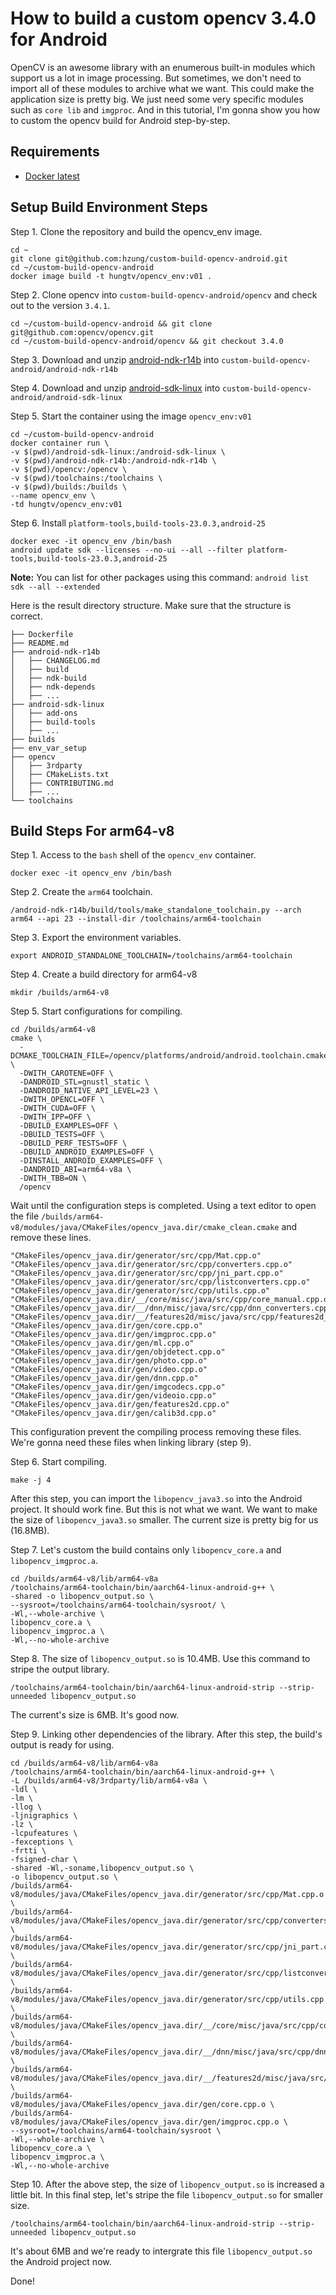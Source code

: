 
# How to build a custom opencv 3.4.0 for Android

OpenCV is an awesome library with an enumerous built-in modules which support us a lot in image processing. But sometimes, we don't need to import all of these modules to archive what we want. This could make the application size is pretty big. We just need some very specific modules such as `core lib` and `imgproc`. And in this tutorial, I'm gonna show you how to custom the opencv build for Android step-by-step.

## Requirements

- [Docker latest](https://docs.docker.com/get-docker/)

## Setup Build Environment Steps
Step 1. Clone the repository and build the opencv_env image.

```
cd ~
git clone git@github.com:hzung/custom-build-opencv-android.git
cd ~/custom-build-opencv-android
docker image build -t hungtv/opencv_env:v01 .
```

Step 2. Clone opencv into `custom-build-opencv-android/opencv` and check out to the version `3.4.1`.

```
cd ~/custom-build-opencv-android && git clone git@github.com:opencv/opencv.git
cd ~/custom-build-opencv-android/opencv && git checkout 3.4.0
```

Step 3. Download and unzip [android-ndk-r14b](https://dl.google.com/android/repository/android-ndk-r14b-linux-x86_64.zip) into `custom-build-opencv-android/android-ndk-r14b`

Step 4. Download and unzip [android-sdk-linux](https://dl.google.com/android/android-sdk_r24.4.1-linux.tgz) into `custom-build-opencv-android/android-sdk-linux`


Step 5. Start the container using the image `opencv_env:v01`

```
cd ~/custom-build-opencv-android
docker container run \
-v $(pwd)/android-sdk-linux:/android-sdk-linux \
-v $(pwd)/android-ndk-r14b:/android-ndk-r14b \
-v $(pwd)/opencv:/opencv \
-v $(pwd)/toolchains:/toolchains \
-v $(pwd)/builds:/builds \
--name opencv_env \
-td hungtv/opencv_env:v01
```

Step 6. Install `platform-tools,build-tools-23.0.3,android-25`

```
docker exec -it opencv_env /bin/bash
android update sdk --licenses --no-ui --all --filter platform-tools,build-tools-23.0.3,android-25
```
**Note:** You can list for other packages using this command: `android list sdk --all --extended`

Here is the result directory structure. Make sure that the structure is correct.

```
├── Dockerfile
├── README.md
├── android-ndk-r14b
│   ├── CHANGELOG.md
│   ├── build
│   ├── ndk-build
│   ├── ndk-depends
│   ├── ...
├── android-sdk-linux
│   ├── add-ons
│   ├── build-tools
│   ├── ...
├── builds
├── env_var_setup
├── opencv
│   ├── 3rdparty
│   ├── CMakeLists.txt
│   ├── CONTRIBUTING.md
│   ├── ...
└── toolchains
```


## Build Steps For arm64-v8
Step 1. Access to the `bash` shell of the `opencv_env` container.

```
docker exec -it opencv_env /bin/bash
```

Step 2. Create the `arm64` toolchain.

```
/android-ndk-r14b/build/tools/make_standalone_toolchain.py --arch arm64 --api 23 --install-dir /toolchains/arm64-toolchain
```

Step 3. Export the environment variables.

```
export ANDROID_STANDALONE_TOOLCHAIN=/toolchains/arm64-toolchain
```

Step 4. Create a build directory for arm64-v8

```
mkdir /builds/arm64-v8
```

Step 5. Start configurations for compiling.

```
cd /builds/arm64-v8
cmake \
  -DCMAKE_TOOLCHAIN_FILE=/opencv/platforms/android/android.toolchain.cmake \
  -DWITH_CAROTENE=OFF \
  -DANDROID_STL=gnustl_static \
  -DANDROID_NATIVE_API_LEVEL=23 \
  -DWITH_OPENCL=OFF \
  -DWITH_CUDA=OFF \
  -DWITH_IPP=OFF \
  -DBUILD_EXAMPLES=OFF \
  -DBUILD_TESTS=OFF \
  -DBUILD_PERF_TESTS=OFF \
  -DBUILD_ANDROID_EXAMPLES=OFF \
  -DINSTALL_ANDROID_EXAMPLES=OFF \
  -DANDROID_ABI=arm64-v8a \
  -DWITH_TBB=ON \
  /opencv
```
Wait until the configuration steps is completed.
Using a text editor to open the file `/builds/arm64-v8/modules/java/CMakeFiles/opencv_java.dir/cmake_clean.cmake` and remove these lines.

```
"CMakeFiles/opencv_java.dir/generator/src/cpp/Mat.cpp.o"
"CMakeFiles/opencv_java.dir/generator/src/cpp/converters.cpp.o"
"CMakeFiles/opencv_java.dir/generator/src/cpp/jni_part.cpp.o"
"CMakeFiles/opencv_java.dir/generator/src/cpp/listconverters.cpp.o"
"CMakeFiles/opencv_java.dir/generator/src/cpp/utils.cpp.o"
"CMakeFiles/opencv_java.dir/__/core/misc/java/src/cpp/core_manual.cpp.o"
"CMakeFiles/opencv_java.dir/__/dnn/misc/java/src/cpp/dnn_converters.cpp.o"
"CMakeFiles/opencv_java.dir/__/features2d/misc/java/src/cpp/features2d_converters.cpp.o"
"CMakeFiles/opencv_java.dir/gen/core.cpp.o"
"CMakeFiles/opencv_java.dir/gen/imgproc.cpp.o"
"CMakeFiles/opencv_java.dir/gen/ml.cpp.o"
"CMakeFiles/opencv_java.dir/gen/objdetect.cpp.o"
"CMakeFiles/opencv_java.dir/gen/photo.cpp.o"
"CMakeFiles/opencv_java.dir/gen/video.cpp.o"
"CMakeFiles/opencv_java.dir/gen/dnn.cpp.o"
"CMakeFiles/opencv_java.dir/gen/imgcodecs.cpp.o"
"CMakeFiles/opencv_java.dir/gen/videoio.cpp.o"
"CMakeFiles/opencv_java.dir/gen/features2d.cpp.o"
"CMakeFiles/opencv_java.dir/gen/calib3d.cpp.o"
```

This configuration prevent the compiling process removing these files. We're gonna need these files when linking library (step 9).

Step 6. Start compiling.

```
make -j 4
```

After this step, you can import the `libopencv_java3.so` into the Android project. It should work fine. But this is not what we want. We want to make the size of `libopencv_java3.so` smaller. The current size is pretty big for us (16.8MB).

Step 7. Let's custom the build contains only `libopencv_core.a` and `libopencv_imgproc.a`.

```
cd /builds/arm64-v8/lib/arm64-v8a
/toolchains/arm64-toolchain/bin/aarch64-linux-android-g++ \
-shared -o libopencv_output.so \
--sysroot=/toolchains/arm64-toolchain/sysroot/ \
-Wl,--whole-archive \
libopencv_core.a \
libopencv_imgproc.a \
-Wl,--no-whole-archive
```

Step 8. The size of `libopencv_output.so` is 10.4MB. Use this command to stripe the output library.

```
/toolchains/arm64-toolchain/bin/aarch64-linux-android-strip --strip-unneeded libopencv_output.so
```
The current's size is 6MB. It's good now.

Step 9. Linking other dependencies of the library. After this step, the build's output is ready for using.

```
cd /builds/arm64-v8/lib/arm64-v8a
/toolchains/arm64-toolchain/bin/aarch64-linux-android-g++ \
-L /builds/arm64-v8/3rdparty/lib/arm64-v8a \
-ldl \
-lm \
-llog \
-ljnigraphics \
-lz \
-lcpufeatures \
-fexceptions \
-frtti \
-fsigned-char \
-shared -Wl,-soname,libopencv_output.so \
-o libopencv_output.so \
/builds/arm64-v8/modules/java/CMakeFiles/opencv_java.dir/generator/src/cpp/Mat.cpp.o \
/builds/arm64-v8/modules/java/CMakeFiles/opencv_java.dir/generator/src/cpp/converters.cpp.o \
/builds/arm64-v8/modules/java/CMakeFiles/opencv_java.dir/generator/src/cpp/jni_part.cpp.o \
/builds/arm64-v8/modules/java/CMakeFiles/opencv_java.dir/generator/src/cpp/listconverters.cpp.o \
/builds/arm64-v8/modules/java/CMakeFiles/opencv_java.dir/generator/src/cpp/utils.cpp.o \
/builds/arm64-v8/modules/java/CMakeFiles/opencv_java.dir/__/core/misc/java/src/cpp/core_manual.cpp.o \
/builds/arm64-v8/modules/java/CMakeFiles/opencv_java.dir/__/dnn/misc/java/src/cpp/dnn_converters.cpp.o \
/builds/arm64-v8/modules/java/CMakeFiles/opencv_java.dir/__/features2d/misc/java/src/cpp/features2d_converters.cpp.o \
/builds/arm64-v8/modules/java/CMakeFiles/opencv_java.dir/gen/core.cpp.o \
/builds/arm64-v8/modules/java/CMakeFiles/opencv_java.dir/gen/imgproc.cpp.o \
--sysroot=/toolchains/arm64-toolchain/sysroot \
-Wl,--whole-archive \
libopencv_core.a \
libopencv_imgproc.a \
-Wl,--no-whole-archive
```

Step 10. After the above step, the size of `libopencv_output.so` is increased a little bit. In this final step, let's stripe the file `libopencv_output.so` for smaller size. 

```
/toolchains/arm64-toolchain/bin/aarch64-linux-android-strip --strip-unneeded libopencv_output.so
```

It's about 6MB and we're ready to intergrate this file `libopencv_output.so` the Android project now.

Done!



